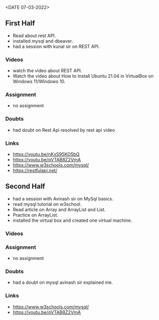 <DATE 07-03-2022>

## First Half
- Read about rest API.
- installed mysql and dbeaver.
- had a session with kunal sir on REST API.

### Videos
- watch the video about REST API. 
- Watch the video about How to Install Ubuntu 21.04 in VirtualBox on Windows 11/Windows 10.	
### Assignment 
- no assignment
### Doubts
- had doubt on Rest Api
	resolved by rest api video
### Links
- https://youtu.be/nKxS95KO5bQ
- https://youtu.be/qVTAB8Z2VmA
- https://www.w3schools.com/mysql/
- https://restfulapi.net/

## Second Half
- had a session with Avinash sir on MySql basics.
- read mysql tutorial on w3school.
- Read article on Array and ArrayList  and List.
- Practice on ArrayList.
- installed the virtual box and created one virtual machine.

### Videos

### Assignment 
- no assignment

### Doubts
- had a doubt on mysql avinash sir explained me.

### Links
- https://www.w3schools.com/mysql/
- https://youtu.be/qVTAB8Z2VmA
